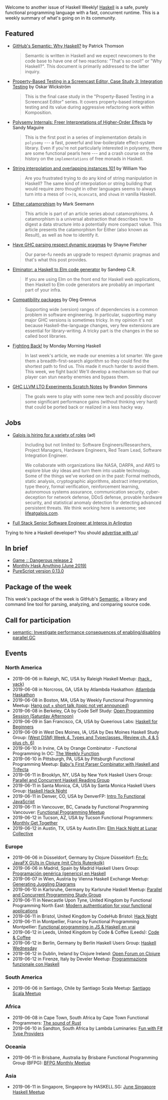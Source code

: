 <!-- 2019-06-06 unpublished -->

Welcome to another issue of Haskell Weekly!
[Haskell](https://www.haskell.org) is a safe, purely functional programming language with a fast, concurrent runtime.
This is a weekly summary of what's going on in its community.

## Featured

-   [GitHub's Semantic: Why Haskell?](https://github.com/github/semantic/blob/7364e164947116406850ff6f298d80ba77105229/docs/why-haskell.md) by Patrick Thomson

    > Semantic is written in Haskell and we expect newcomers to the code base to have one of two reactions: "That's so cool!" or "Why Haskell?". This document is primarily addressed to the latter inquiry.

-   [Property-Based Testing in a Screencast Editor, Case Study 3: Integration Testing](https://wickstrom.tech/programming/2019/06/02/property-based-testing-in-a-screencast-editor-case-study-3.html) by Oskar Wickström

    > This is the final case study in the "Property-Based Testing in a Screencast Editor" series. It covers property-based integration testing and its value during aggressive refactoring work within Komposition.

-   [Polysemy Internals: Freer Interpretations of Higher-Order Effects](https://reasonablypolymorphic.com/blog/freer-higher-order-effects/) by Sandy Maguire

    > This is the first post in a series of implementation details in `polysemy` --- a fast, powerful and low-boilerplate effect-system library. Even if you're not particularly interested in polysemy, there are some functional pearls here --- and a crash course on the history on the `implementations` of free monads in Haskell.

-   [String interpolation and overlapping instances 101](https://williamyaoh.com/posts/2019-05-27-string-interpolation-and-overlapping-instances.html) by William Yao

    > Are you frustrated trying to do any kind of string manipulation in Haskell? The same kind of interpolation or string building that would require zero thought in other languages seems to always turn into a mess of `(<>)`s, `mconcat`s, and `show`s in vanilla Haskell.

-   [Either catamorphism](https://blog.ploeh.dk/2019/06/03/either-catamorphism/) by Mark Seemann

    >  This article is part of an article series about catamorphisms. A catamorphism is a universal abstraction that describes how to digest a data structure into a potentially more compact value. This article presents the catamorphism for Either (also known as Result), as well as how to identify it.

-   [Have GHC parsing respect dynamic pragmas](https://blog.shaynefletcher.org/2019/06/have-ghc-parsing-respect-dynamic-pragmas.html) by Shayne Fletcher

    > Our parse-fu needs an upgrade to respect dynamic pragmas and that's what this post provides.

-   [Elminator: a Haskell to Elm code generator](https://np.reddit.com/r/haskell/comments/bv7wwa/show_elminator_is_a_haskell_to_elm_code_generator/) by Sandeep C.R.

    > If you are using Elm on the front end for Haskell web applications, then Haskell to Elm code generators are probably an important part of your infra.

-   [Compatibility packages](https://oleg.fi/gists/posts/2019-06-03-compat-packages.html) by Oleg Grenrus

    > Supporting wide (version) ranges of dependencies is a common problem in software engineering. In particular, supporting many major GHC versions is sometimes tricky. In my opinion it's not because Haskell-the-language changes, very few extensions are essential for library-writing. A tricky part is the changes in the so called boot libraries.

-   [Fighting Back!](https://mmhaskell.com/blog/2019/6/3/fighting-back) by Monday Morning Haskell

    > In last week's article, we made our enemies a lot smarter. We gave them a breadth-first-search algorithm so they could find the shortest path to find us. This made it much harder to avoid them. This week, we fight back! We'll develop a mechanism so that our player can stun nearby enemies and bypass them.

-   [GHC LLVM LTO Experiments Scratch Notes](http://brandon.si/code/ghc-llvm-lto-experiments-scratch-notes/) by Brandon Simmons

    > The goals were to play with some new tech and possibly discover some significant performance gains (without thinking very hard) that could be ported back or realized in a less hacky way.

## Jobs

<!-- keep through July 18 -->
-   [Galois is hiring for a variety of roles](https://galois.com/careers/) (ad)

    > Including but not limited to: Software Engineers/Researchers, Project Managers, Hardware Engineers, Red Team Lead, Software Integration Engineer.
    >
    > We collaborate with organizations like NASA, DARPA, and AWS to explore blue sky ideas and turn them into usable technology. Some of the things we've worked on in the past: Formal methods, static analysis, cryptographic algorithms, abstract interpretation, type theory, formal verification, reinforcement learning, autonomous systems assurance, communication security, cyber-deception for network defense, DDoS defense, provable hardware security, and statistical anomaly detection for detecting advanced persistent threats. We think working here is awesome; see [lifeatgalois.com](https://lifeatgalois.com).

-   [Full Stack Senior Software Engineer at Interos in Arlington](https://interos.applicantpro.com/jobs/986650-306376.html)

Trying to hire a Haskell developer?
You should [advertise with us](https://haskellweekly.news/advertising.html)!

## In brief

-   [Game :: Dangerous release 2](https://np.reddit.com/r/haskell/comments/bwft0n/game_dangerous_release_2/)
-   [Monthly Hask Anything (June 2019)](https://np.reddit.com/r/haskell/comments/bva5c4/monthly_hask_anything_june_2019/)
-   [PureScript version 0.13.0](https://github.com/purescript/purescript/releases/tag/v0.13.0)

## Package of the week

This week's package of the week is GitHub's [Semantic](https://github.com/github/semantic/tree/7364e164947116406850ff6f298d80ba77105229), a library and command line tool for parsing, analyzing, and comparing source code.

## Call for participation

-   [semantic: Investigate performance consequences of enabling/disabling parallel GC](https://github.com/github/semantic/issues/55)

## Events

### North America

- 2019-06-06 in Raleigh, NC, USA by Raleigh Haskell Meetup: [(hack . yack)](https://www.meetup.com/Raleigh-Haskell-Meetup/events/nsfsnqyzjbjb/)
- 2019-06-08 in Norcross, GA, USA by Atlambda Haskathon: [Atlambda Haskathon](https://www.meetup.com/Atlambda-Haskathon/events/ggbspqyzjblb/)
- 2019-06-08 in Boston, MA, USA by Weekly Functional Programming Meetup: [Hang out + short talk (topic not yet announced)](https://www.meetup.com/Weekly-Functional-Programming-Meetup/events/jcgpwqyzjblb/)
- 2019-06-08 in Berkeley, CA by Code Self Study: [Open Programming Session (Saturday Afternoon)](https://www.meetup.com/codeselfstudy/events/dkwpzpyzjblb/)
- 2019-06-09 in San Francisco, CA, USA by Queerious Labs: [Haskell for Beginners](https://www.meetup.com/QueeriousLabs/events/skgqzqyzjbmb/)
- 2019-06-09 in West Des Moines, IA, USA by Des Moines Haskell Study Group: [(West DSM) Week 4. Types and Typeclasses. (Review ch. 4 & 5 plus ch. 6)](https://www.meetup.com/Des-Moines-Haskell-Study-Group/events/nkqvzqyzjbmb/)
- 2019-06-10 in Irvine, CA by Orange Combinator - Functional Programming In OC: [The Weekly Function](https://www.meetup.com/orange-combinator/events/wnrhbryzjbnb/)
- 2019-06-10 in Pittsburgh, PA, USA by Pittsburgh Functional Programming Meetup: [Baby's First Parser Combinator with Haskell and Trifecta](https://www.meetup.com/Pittsburgh-Functional-Programming-Meetup/events/gctsjlyzjbnb/)
- 2019-06-11 in Brooklyn, NY, USA by New York Haskell Users Group: [Parallel and Concurrent Haskell Reading Group](https://www.meetup.com/NY-Haskell/events/shmktqyzjbpb/)
- 2019-06-11 in Santa Monica, CA, USA by Santa Monica Haskell Users Group: [Haskell Hack Night](https://www.meetup.com/santa-monica-haskell/events/261874682/)
- 2019-06-11 in Denver, CO, USA by DenverFP: [Intro To Functional JavaScript](https://www.meetup.com/denverfp/events/261960777/)
- 2019-06-11 in Vancouver, BC, Canada by Functional Programming Vancouver: [Functional Programming Meetup](https://www.meetup.com/Functional-Programming-Vancouver/events/vcqjrqyzjbpb/)
- 2019-06-12 in Tucson, AZ, USA by Tucson Functional Programmers: [Monthly Get Together](https://www.meetup.com/Tucson-Functional-Programmers/events/zzmznlyzjbqb/)
- 2019-06-12 in Austin, TX, USA by Austin.Elm: [Elm Hack Night at Lunar Collective](https://www.meetup.com/Austin-Elm/events/260832892/)

### Europe

- 2019-06-06 in Düsseldorf, Germany by Clojure Düsseldorf: [Fn-fx: JavaFX GUIs in Clojure (mit Chris Rutenkolk)](https://www.meetup.com/Clojure-Duesseldorf/events/261418094/)
- 2019-06-06 in Madrid, Spain by Madrid Haskell Users Group: [Programación genérica (generics) en Haskell](https://www.meetup.com/Haskell-MAD/events/261671657/)
- 2019-06-07 in Wien, Austria by Vienna Haskell Exchange Meetup: [Generating Juggling Diagrams](https://www.meetup.com/Vienna-Haskell-Exchange-Meetup/events/261377247/)
- 2019-06-10 in Karlsruhe, Germany by Karlsruhe Haskell Meetup: [Parallel and Concurrent Programming Study Group](https://www.meetup.com/Karlsruhe-Haskell-Meetup/events/261777616/)
- 2019-06-11 in Newcastle Upon Tyne, United Kingdom by Functional Programming North East: [Modern authentication for your functional applications](https://www.meetup.com/fpnortheast/events/mdgsbryzjbpb/)
- 2019-06-11 in Bristol, United Kingdom by CodeHub Bristol: [Hack Night](https://www.meetup.com/CodeHub-Bristol/events/bpjgrqyzjbpb/)
- 2019-06-11 in Montpellier, France by Functional Programming Montpellier: [Functional programming in JS & Haskell en vrai ](https://www.meetup.com/Functional-Programming-Montpellier/events/261975358/)
- 2019-06-12 in Leeds, United Kingdom by Code & Coffee (Leeds): [Code & Coffee](https://www.meetup.com/Code-Coffee-Leeds/events/lbrrtlyzjbqb/)
- 2019-06-12 in Berlin, Germany by Berlin Haskell Users Group: [Haskell Wednesday](https://www.meetup.com/berlinhug/events/pvpwqpyzjbqb/)
- 2019-06-12 in Dublin, Ireland by Clojure Ireland: [Open Forum on Clojure](https://www.meetup.com/Clojure-Ireland/events/261685505/)
- 2019-06-12 in Firenze, Italy by Develer Meetup: [Programmazione funzionale con Haskell](https://www.meetup.com/Develer-Meetup/events/261703128/)

### South America

- 2019-06-06 in Santiago, Chile by Santiago Scala Meetup: [Santiago Scala Meetup](https://www.meetup.com/Santiago-Scala-Meetup/events/hfvtlpyzjbjb/)

### Africa

- 2019-06-08 in Cape Town, South Africa by Cape Town Functional Programmers: [The sound of Rust](https://www.meetup.com/Cape-Town-Functional-Programmers/events/261618496/)
- 2019-06-10 in Sandton, South Africa by Lambda Luminaries: [Fun with F# Type Providers](https://www.meetup.com/lambda-luminaries/events/bgngtqyzjbnb/)

### Oceania

- 2019-06-11 in Brisbane, Australia by Brisbane Functional Programming Group (BFPG): [BFPG Monthly Meetup](https://www.meetup.com/Brisbane-Functional-Programming-Group/events/cfmrwlyzjbpb/)

### Asia

- 2019-06-11 in Singapore, Singapore by HASKELL.SG: [June Singapore Haskell Meetup](https://www.meetup.com/HASKELL-SG/events/260364365/)
